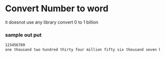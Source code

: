 # Convert Number to word
 it doesnot use any library
 convert 0 to 1 billion
 
 ### sample out put

```sh
123456789
one thousand two hundred thirty four million fifty six thousand seven hundred eighty nine dollars
```
